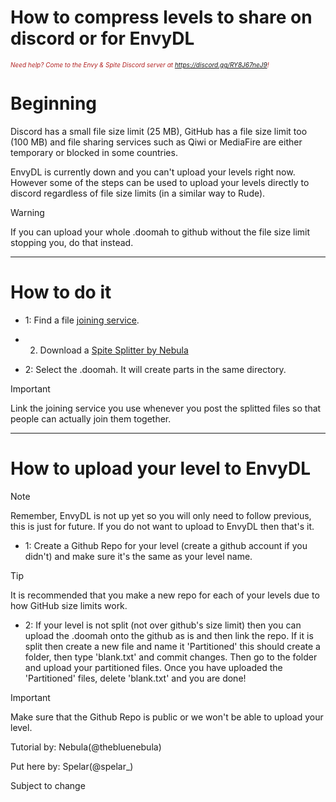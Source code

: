 # How to compress levels to share on discord or for EnvyDL

<i><span style="color:FireBrick; font-size:10px;">Need help? Come to the Envy & Spite Discord server at <a href="https://discord.gg/RY8J67neJ9">https://discord.gg/RY8J67neJ9</a>!</span></i>

# Beginning

Discord has a small file size limit (25 MB), GitHub has a file size limit too (100 MB) and file sharing services such as Qiwi or MediaFire are either temporary or blocked in some countries.

EnvyDL is currently down and you can't upload your levels right now. However some of the steps can be used to upload your levels directly to discord regardless of file size limits (in a similar way to Rude).

>[!WARNING]
>If you can upload your whole .doomah to github without the file size limit stopping you, do that instead.

---

# How to do it

* 1: Find a file [joining service](https://pinetools.com/join-files).

* 2. Download a [Spite Splitter by Nebula](https://github.com/SatisfiedBucket/SpiteSplitter/releases/tag/V1.0)

* 2: Select the .doomah. It will create parts in the same directory.


>[!IMPORTANT]
>Link the joining service you use whenever you post the splitted files so that people can actually join them together.

---

# How to upload your level to EnvyDL

>[!NOTE]
>Remember, EnvyDL is not up yet so you will only need to follow previous, this is just for future. If you do not want to upload to EnvyDL then that's it.

* 1: Create a Github Repo for your level (create a github account if you didn't) and make sure it's the same as your level name.

>[!TIP]
>It is recommended that you make a new repo for each of your levels due to how GitHub size limits work.

* 2: If your level is not split (not over github's size limit) then you can upload the .doomah onto the github as is and then link the repo. If it is split then create a new file and name it 'Partitioned' this should create a folder, then type 'blank.txt' and commit changes. Then go to the folder and upload your partitioned files. Once you have uploaded the 'Partitioned' files, delete 'blank.txt' and you are done!

>[!IMPORTANT]
>Make sure that the Github Repo is public or we won't be able to upload your level.

Tutorial by: Nebula(@thebluenebula)

Put here by: Spelar(@spelar_)

Subject to change
